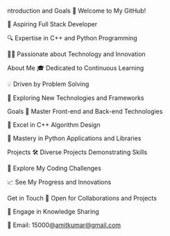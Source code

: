 ntroduction and Goals
🌟 Welcome to My GitHub!

🚀 Aspiring Full Stack Developer

🔍 Expertise in C++ and Python Programming

👨‍💻 Passionate about Technology and Innovation

About Me
🎓 Dedicated to Continuous Learning

💡 Driven by Problem Solving

🌱 Exploring New Technologies and Frameworks

Goals
🔧 Master Front-end and Back-end Technologies

🚀 Excel in C++ Algorithm Design

🐍 Mastery in Python Applications and Libraries

Projects
🛠️ Diverse Projects Demonstrating Skills

👾 Explore My Coding Challenges

📈 See My Progress and Innovations

Get in Touch
🤝 Open for Collaborations and Projects

💬 Engage in Knowledge Sharing

📧 Email: 15000@amitkumar@gmail.com
